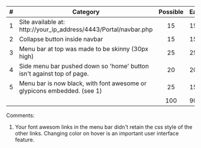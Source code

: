 | # |  Category                                                                                           | Possible | Earned|
|---|-----------------------------------------------------------------------------------------------------|:--------:|:------|
| 1 | Site available at: http://your_ip_address/4443/Portal/navbar.php                                    |   15     |   15  |
| 2 | Collapse button inside navbar                                                                       |   15     |   15  |
| 3 | Menu bar at top was made to be skinny (30px high)                                                   |   25     |   25  |
| 4 | Side menu bar pushed down so 'home' button isn't against top of page.                               |   20     |   20  |
| 5 | Menu bar is now black, with font awesome or glypicons embedded.       (see 1)                       |   25     |   15  |
|   |                                                                                                     |   100    |  90   |

Comments:

1. Your font awesom links in the menu bar didn't retain the css style of the other links. Changing color on hover is an important user interface feature.
